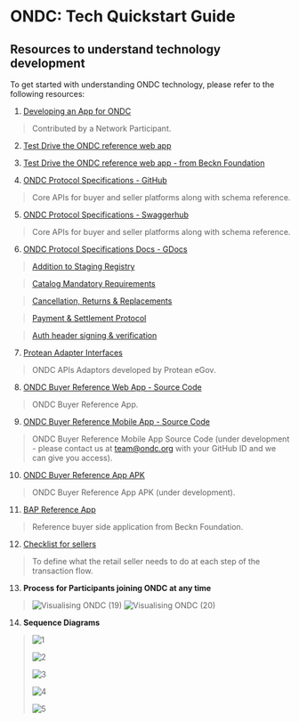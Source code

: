 # ONDC: Tech Quickstart Guide

## Resources to understand technology development

To get started with understanding ONDC technology, please refer to the following resources:

1. [Developing an App for ONDC](https://docs.google.com/presentation/d/1OYVDmy58wB6jDvSJaxVfc5JwRG5rYMtmhqt7oG9Cp0Y/edit#slide=id.g10a40235bd9_0_49)

> Contributed by a Network Participant.

2. [Test Drive the ONDC reference web app](https://buyer-app.ondc.org)

3. [Test Drive the ONDC reference web app - from Beckn Foundation](https://testbap.becknprotocol.io)

4. [ONDC Protocol Specifications - GitHub](https://github.com/Open-network-for-digital-commerce/ONDC-Protocol/tree/master/protocol-specifications/core/v0/api)	

> Core APIs for buyer and seller platforms along with schema reference.

5. [ONDC Protocol Specifications - Swaggerhub](https://app.swaggerhub.com/organizations/ONDC)

> Core APIs for buyer and seller platforms along with schema reference.

6. [ONDC Protocol Specifications Docs - GDocs](https://drive.google.com/drive/folders/1Bpa_-HbTm4ypWNIjlXKLq52-vaw_8sdv)

> [Addition to Staging Registry](https://docs.google.com/document/d/1HnOeTBWvYXO8kjAEHSrR6W8XICsPfKGIT6B_IhmvVV0/edit)

> [Catalog Mandatory Requirements](https://docs.google.com/spreadsheets/d/1BNPOgcJzKglZzj1bpx-KkjvWBpH-R50AXbdC1AKJm1g/edit#gid=0)

> [Cancellation, Returns & Replacements](https://docs.google.com/document/d/1M-lZSduYMFKIk1V6d8QLt-j-16-rVzYVdPn0pmbkclk/edit)

> [Payment & Settlement Protocol](https://docs.google.com/document/d/1iqLdayk488ekEzKrEs-yn6gVrevbxBkILBe5j4oIxMY/edit)

> [Auth header signing & verification](https://docs.google.com/document/d/1-xECuAHxzpfF8FEZw9iN3vT7D3i6yDDB1u2dEApAjPA/edit)

7. [Protean Adapter Interfaces](https://github.com/NSDL-e-Governance/ondc_adaptor)

> ONDC APIs Adaptors developed by Protean eGov.

8. [ONDC Buyer Reference Web App - Source Code](https://github.com/Open-network-for-digital-commerce/biap-client-node-js)

> ONDC Buyer Reference App.

9. [ONDC Buyer Reference Mobile App - Source Code](https://github.com/Open-network-for-digital-commerce/ONDC-Mobile-Buyer-App-Private)

> ONDC Buyer Reference Mobile App Source Code (under development - please contact us at team@ondc.org with your GitHub ID and we can give you access).

10. [ONDC Buyer Reference App APK](https://github.com/Open-network-for-digital-commerce/ONDC-Reference-Apps-Mobile/tree/main/BuyerApp/apk)

> ONDC Buyer Reference App APK (under development).

11. [BAP Reference App](https://github.com/beckn/bap-reference-app/tree/1019546f35581e606236c3f4c7794ae8ac8198a0)

> Reference buyer side application from Beckn Foundation.

12. [Checklist for sellers](https://docs.google.com/document/d/1m2V3GR6UIjJK65u4JW1r35cihy7lFmuBe8_cv66mVU8/edit#)

> To define what the retail seller needs to do at each step of the transaction flow.

13. **Process for Participants joining ONDC at any time**

> ![Visualising ONDC (19)](https://user-images.githubusercontent.com/95357304/156694718-3d86822e-bf42-4b1d-be73-680235c965d2.jpg)
>![Visualising ONDC (20)](https://user-images.githubusercontent.com/95357304/156694766-00570ec9-3ae4-41dd-86e4-e91de7247188.jpg)



14. **Sequence Diagrams**

>![1](https://user-images.githubusercontent.com/95357304/179464543-932fde3e-5358-4d9e-a075-dc7da723f5ff.png)
>
>![2](https://user-images.githubusercontent.com/95357304/179464579-bfa898a8-e641-47d0-bbbc-abbdfc3e3162.png)
>
>![3](https://user-images.githubusercontent.com/95357304/179464600-4781f7e5-40cd-4033-82d3-c1b619d7baa6.png)
>
>![4](https://user-images.githubusercontent.com/95357304/179464932-0393a512-8a11-4aed-8035-1750d0129b23.png)
>
>![5](https://user-images.githubusercontent.com/95357304/179465248-feee5a91-3089-48b4-acf5-ed54d98e2652.png)




